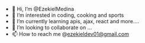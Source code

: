 - 👋 Hi, I’m @EzekielMedina
- 👀 I’m interested in coding, cooking and sports
- 🌱 I’m currently learning apis, ajax, react and more....
- 💞️ I’m looking to collaborate on ...
- 📫 How to reach me @ezekieldev01@gmail.com

<!---
EzekielMedina/EzekielMedina is a ✨ special ✨ repository because its `README.md` (this file) appears on your GitHub profile.
You can click the Preview link to take a look at your changes.
--->
